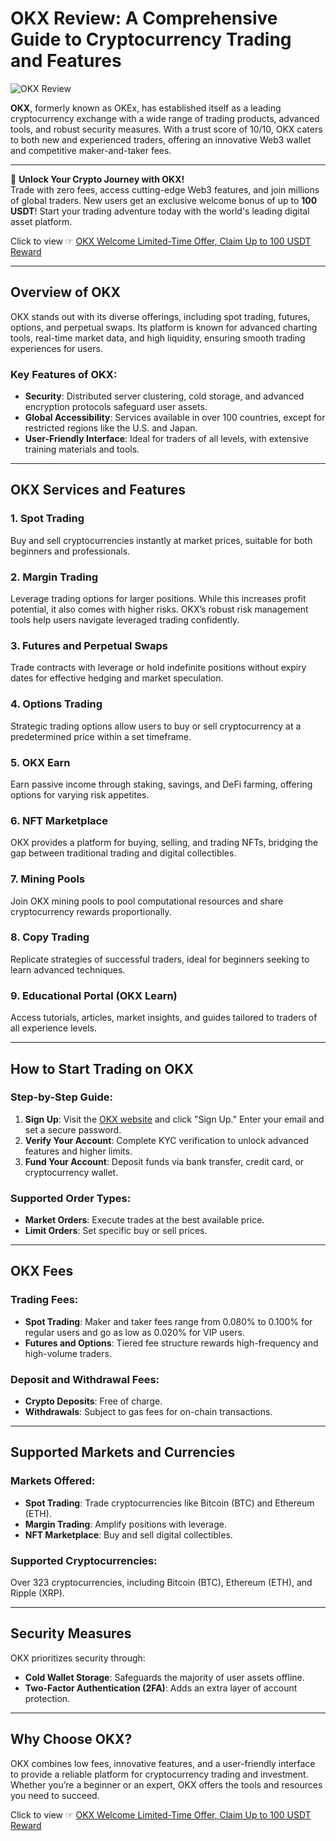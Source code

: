 # OKX Review: A Comprehensive Guide to Cryptocurrency Trading and Features

![OKX Review](https://fxlmwpmedia.s3.amazonaws.com/wp-content/uploads/2024/04/04092815/OKX-Review.gif)

**OKX**, formerly known as OKEx, has established itself as a leading cryptocurrency exchange with a wide range of trading products, advanced tools, and robust security measures. With a trust score of 10/10, OKX caters to both new and experienced traders, offering an innovative Web3 wallet and competitive maker-and-taker fees.

---

🚀 **Unlock Your Crypto Journey with OKX!**  
Trade with zero fees, access cutting-edge Web3 features, and join millions of global traders. New users get an exclusive welcome bonus of up to **100 USDT**! Start your trading adventure today with the world's leading digital asset platform.  

Click to view ☞ [OKX Welcome Limited-Time Offer, Claim Up to 100 USDT Reward](https://bit.ly/OKXe)

---

## Overview of OKX

OKX stands out with its diverse offerings, including spot trading, futures, options, and perpetual swaps. Its platform is known for advanced charting tools, real-time market data, and high liquidity, ensuring smooth trading experiences for users.

### Key Features of OKX:
- **Security**: Distributed server clustering, cold storage, and advanced encryption protocols safeguard user assets.
- **Global Accessibility**: Services available in over 100 countries, except for restricted regions like the U.S. and Japan.
- **User-Friendly Interface**: Ideal for traders of all levels, with extensive training materials and tools.

---

## OKX Services and Features

### 1. Spot Trading
Buy and sell cryptocurrencies instantly at market prices, suitable for both beginners and professionals.

### 2. Margin Trading
Leverage trading options for larger positions. While this increases profit potential, it also comes with higher risks. OKX’s robust risk management tools help users navigate leveraged trading confidently.

### 3. Futures and Perpetual Swaps
Trade contracts with leverage or hold indefinite positions without expiry dates for effective hedging and market speculation.

### 4. Options Trading
Strategic trading options allow users to buy or sell cryptocurrency at a predetermined price within a set timeframe.

### 5. OKX Earn
Earn passive income through staking, savings, and DeFi farming, offering options for varying risk appetites.

### 6. NFT Marketplace
OKX provides a platform for buying, selling, and trading NFTs, bridging the gap between traditional trading and digital collectibles.

### 7. Mining Pools
Join OKX mining pools to pool computational resources and share cryptocurrency rewards proportionally.

### 8. Copy Trading
Replicate strategies of successful traders, ideal for beginners seeking to learn advanced techniques.

### 9. Educational Portal (OKX Learn)
Access tutorials, articles, market insights, and guides tailored to traders of all experience levels.

---

## How to Start Trading on OKX

### Step-by-Step Guide:
1. **Sign Up**: Visit the [OKX website](https://bit.ly/OKXe) and click "Sign Up." Enter your email and set a secure password.
2. **Verify Your Account**: Complete KYC verification to unlock advanced features and higher limits.
3. **Fund Your Account**: Deposit funds via bank transfer, credit card, or cryptocurrency wallet.

### Supported Order Types:
- **Market Orders**: Execute trades at the best available price.
- **Limit Orders**: Set specific buy or sell prices.

---

## OKX Fees

### Trading Fees:
- **Spot Trading**: Maker and taker fees range from 0.080% to 0.100% for regular users and go as low as 0.020% for VIP users.
- **Futures and Options**: Tiered fee structure rewards high-frequency and high-volume traders.

### Deposit and Withdrawal Fees:
- **Crypto Deposits**: Free of charge.
- **Withdrawals**: Subject to gas fees for on-chain transactions.

---

## Supported Markets and Currencies

### Markets Offered:
- **Spot Trading**: Trade cryptocurrencies like Bitcoin (BTC) and Ethereum (ETH).
- **Margin Trading**: Amplify positions with leverage.
- **NFT Marketplace**: Buy and sell digital collectibles.

### Supported Cryptocurrencies:
Over 323 cryptocurrencies, including Bitcoin (BTC), Ethereum (ETH), and Ripple (XRP).

---

## Security Measures

OKX prioritizes security through:
- **Cold Wallet Storage**: Safeguards the majority of user assets offline.
- **Two-Factor Authentication (2FA)**: Adds an extra layer of account protection.

---

## Why Choose OKX?

OKX combines low fees, innovative features, and a user-friendly interface to provide a reliable platform for cryptocurrency trading and investment. Whether you’re a beginner or an expert, OKX offers the tools and resources you need to succeed.

Click to view ☞ [OKX Welcome Limited-Time Offer, Claim Up to 100 USDT Reward](https://bit.ly/OKXe)
